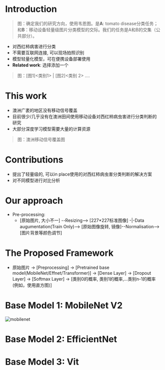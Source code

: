 # Introduction

> 图：确定我们的研究方向，使用韦恩图。是**A**: tomato disease分类任务；和**B**：移动设备轻量级图片分类模型的交际。我们的任务是A和B的交集（公共部分）。

- 对西红柿病害进行分类
- 不需要互联网连接, 可以现场拍照识别
- 模型轻量化模型，可在便携设备部署使用
- **Related work**: 选择添加一个

> 图：[图1]<类别1>  | [图2]<类别 2> ....

# This work

- 澳洲广袤的地区没有移动信号覆盖
- 目前很少/几乎没有在澳洲田间使用移动设备对西红柿病虫害进行分类判断的研究
- 大部分深度学习模型需要大量的计算资源

> 图：澳洲移动信号覆盖图

# Contributions
- 提出了轻量级的, 可以in place使用的对西红柿病虫害分类判断的解决方案
- 对不同模型进行对比分析

# Our approach
- Pre-processing:
  - [原始图片, 大小不一] --Resizing--> [227*227标准图像] -|-Data augumentation(Train Only)--> [原始图像旋转, 镜像]--Normalisation--> [图片背景等颜色调节]

# The Proposed Framework

- 原始图片 -> [Preprocessing] -> [Pretrained base model(MobileNet/Effnet/Transformer)] -> [Dense Layer] -> [Dropout Layer] -> [Softmax Layer] -> [类别0的概率, 类别1的概率,...类别n-1的概率(例如，使用直方图)]

# Base Model 1: MobileNet V2
![mobilenet]()
# Base Model 2: EfficientNet
# Base Model 3: Vit
